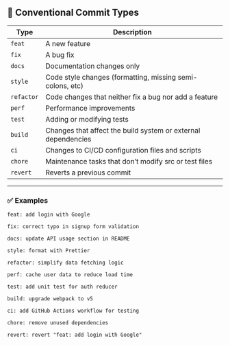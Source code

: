## 🚀 Conventional Commit Types

| Type        | Description                                                                |
|-------------|----------------------------------------------------------------------------|
| `feat`      | A new feature                                                              |
| `fix`       | A bug fix                                                                  |
| `docs`      | Documentation changes only                                                 |
| `style`     | Code style changes (formatting, missing semi-colons, etc)                  |
| `refactor`  | Code changes that neither fix a bug nor add a feature                      |
| `perf`      | Performance improvements                                                   |
| `test`      | Adding or modifying tests                                                  |
| `build`     | Changes that affect the build system or external dependencies              |
| `ci`        | Changes to CI/CD configuration files and scripts                           |
| `chore`     | Maintenance tasks that don’t modify src or test files                      |
| `revert`    | Reverts a previous commit                                                  |

---

### ✅ Examples

```
feat: add login with Google

fix: correct typo in signup form validation

docs: update API usage section in README

style: format with Prettier

refactor: simplify data fetching logic

perf: cache user data to reduce load time

test: add unit test for auth reducer

build: upgrade webpack to v5

ci: add GitHub Actions workflow for testing

chore: remove unused dependencies

revert: revert "feat: add login with Google"
```

